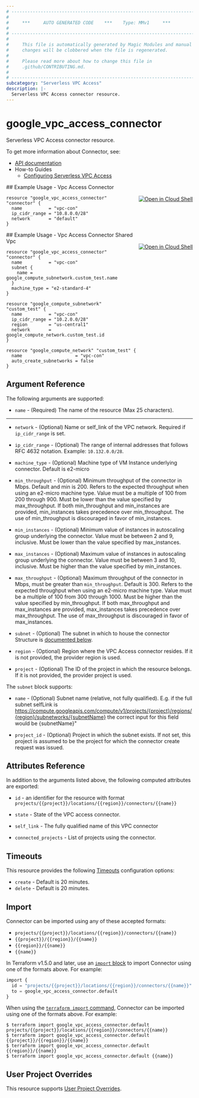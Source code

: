 ```yaml
---
# ----------------------------------------------------------------------------
#
#     ***     AUTO GENERATED CODE    ***    Type: MMv1     ***
#
# ----------------------------------------------------------------------------
#
#     This file is automatically generated by Magic Modules and manual
#     changes will be clobbered when the file is regenerated.
#
#     Please read more about how to change this file in
#     .github/CONTRIBUTING.md.
#
# ----------------------------------------------------------------------------
subcategory: "Serverless VPC Access"
description: |-
  Serverless VPC Access connector resource.
---
```


# google_vpc_access_connector

Serverless VPC Access connector resource.


To get more information about Connector, see:

* [API documentation](https://cloud.google.com/vpc/docs/reference/vpcaccess/rest/v1/projects.locations.connectors)
* How-to Guides
    * [Configuring Serverless VPC Access](https://cloud.google.com/vpc/docs/configure-serverless-vpc-access)

<div class = "oics-button" style="float: right; margin: 0 0 -15px">
  <a href="https://console.cloud.google.com/cloudshell/open?cloudshell_git_repo=https%3A%2F%2Fgithub.com%2Fterraform-google-modules%2Fdocs-examples.git&cloudshell_working_dir=vpc_access_connector&cloudshell_image=gcr.io%2Fcloudshell-images%2Fcloudshell%3Alatest&open_in_editor=main.tf&cloudshell_print=.%2Fmotd&cloudshell_tutorial=.%2Ftutorial.md" target="_blank">
    <img alt="Open in Cloud Shell" src="//gstatic.com/cloudssh/images/open-btn.svg" style="max-height: 44px; margin: 32px auto; max-width: 100%;">
  </a>
</div>
## Example Usage - Vpc Access Connector


```hcl
resource "google_vpc_access_connector" "connector" {
  name          = "vpc-con"
  ip_cidr_range = "10.8.0.0/28"
  network       = "default"
}
```
<div class = "oics-button" style="float: right; margin: 0 0 -15px">
  <a href="https://console.cloud.google.com/cloudshell/open?cloudshell_git_repo=https%3A%2F%2Fgithub.com%2Fterraform-google-modules%2Fdocs-examples.git&cloudshell_working_dir=vpc_access_connector_shared_vpc&cloudshell_image=gcr.io%2Fcloudshell-images%2Fcloudshell%3Alatest&open_in_editor=main.tf&cloudshell_print=.%2Fmotd&cloudshell_tutorial=.%2Ftutorial.md" target="_blank">
    <img alt="Open in Cloud Shell" src="//gstatic.com/cloudssh/images/open-btn.svg" style="max-height: 44px; margin: 32px auto; max-width: 100%;">
  </a>
</div>
## Example Usage - Vpc Access Connector Shared Vpc


```hcl
resource "google_vpc_access_connector" "connector" {
  name          = "vpc-con"
  subnet {
    name = google_compute_subnetwork.custom_test.name
  }
  machine_type = "e2-standard-4"
}

resource "google_compute_subnetwork" "custom_test" {
  name          = "vpc-con"
  ip_cidr_range = "10.2.0.0/28"
  region        = "us-central1"
  network       = google_compute_network.custom_test.id
}

resource "google_compute_network" "custom_test" {
  name                    = "vpc-con"
  auto_create_subnetworks = false
}
```

## Argument Reference

The following arguments are supported:


* `name` -
  (Required)
  The name of the resource (Max 25 characters).


- - -


* `network` -
  (Optional)
  Name or self_link of the VPC network. Required if `ip_cidr_range` is set.

* `ip_cidr_range` -
  (Optional)
  The range of internal addresses that follows RFC 4632 notation. Example: `10.132.0.0/28`.

* `machine_type` -
  (Optional)
  Machine type of VM Instance underlying connector. Default is e2-micro

* `min_throughput` -
  (Optional)
  Minimum throughput of the connector in Mbps. Default and min is 200. Refers to the expected throughput when using an e2-micro machine type.
  Value must be a multiple of 100 from 200 through 900. Must be lower than the value specified by max_throughput. If both min_throughput and
  min_instances are provided, min_instances takes precedence over min_throughput. The use of min_throughput is discouraged in favor of min_instances.

* `min_instances` -
  (Optional)
  Minimum value of instances in autoscaling group underlying the connector. Value must be between 2 and 9, inclusive. Must be
  lower than the value specified by max_instances.

* `max_instances` -
  (Optional)
  Maximum value of instances in autoscaling group underlying the connector. Value must be between 3 and 10, inclusive. Must be
  higher than the value specified by min_instances.

* `max_throughput` -
  (Optional)
  Maximum throughput of the connector in Mbps, must be greater than `min_throughput`. Default is 300. Refers to the expected throughput
  when using an e2-micro machine type. Value must be a multiple of 100 from 300 through 1000. Must be higher than the value specified by
  min_throughput. If both max_throughput and max_instances are provided, max_instances takes precedence over max_throughput. The use of
  max_throughput is discouraged in favor of max_instances.

* `subnet` -
  (Optional)
  The subnet in which to house the connector
  Structure is [documented below](#nested_subnet).

* `region` -
  (Optional)
  Region where the VPC Access connector resides. If it is not provided, the provider region is used.

* `project` - (Optional) The ID of the project in which the resource belongs.
    If it is not provided, the provider project is used.


<a name="nested_subnet"></a>The `subnet` block supports:

* `name` -
  (Optional)
  Subnet name (relative, not fully qualified). E.g. if the full subnet selfLink is
  https://compute.googleapis.com/compute/v1/projects/{project}/regions/{region}/subnetworks/{subnetName} the correct input for this field would be {subnetName}"

* `project_id` -
  (Optional)
  Project in which the subnet exists. If not set, this project is assumed to be the project for which the connector create request was issued.

## Attributes Reference

In addition to the arguments listed above, the following computed attributes are exported:

* `id` - an identifier for the resource with format `projects/{{project}}/locations/{{region}}/connectors/{{name}}`

* `state` -
  State of the VPC access connector.

* `self_link` -
  The fully qualified name of this VPC connector

* `connected_projects` -
  List of projects using the connector.


## Timeouts

This resource provides the following
[Timeouts](https://developer.hashicorp.com/terraform/plugin/sdkv2/resources/retries-and-customizable-timeouts) configuration options:

- `create` - Default is 20 minutes.
- `delete` - Default is 20 minutes.

## Import


Connector can be imported using any of these accepted formats:

* `projects/{{project}}/locations/{{region}}/connectors/{{name}}`
* `{{project}}/{{region}}/{{name}}`
* `{{region}}/{{name}}`
* `{{name}}`


In Terraform v1.5.0 and later, use an [`import` block](https://developer.hashicorp.com/terraform/language/import) to import Connector using one of the formats above. For example:

```tf
import {
  id = "projects/{{project}}/locations/{{region}}/connectors/{{name}}"
  to = google_vpc_access_connector.default
}
```

When using the [`terraform import` command](https://developer.hashicorp.com/terraform/cli/commands/import), Connector can be imported using one of the formats above. For example:

```
$ terraform import google_vpc_access_connector.default projects/{{project}}/locations/{{region}}/connectors/{{name}}
$ terraform import google_vpc_access_connector.default {{project}}/{{region}}/{{name}}
$ terraform import google_vpc_access_connector.default {{region}}/{{name}}
$ terraform import google_vpc_access_connector.default {{name}}
```

## User Project Overrides

This resource supports [User Project Overrides](https://registry.terraform.io/providers/hashicorp/google/latest/docs/guides/provider_reference#user_project_override).
